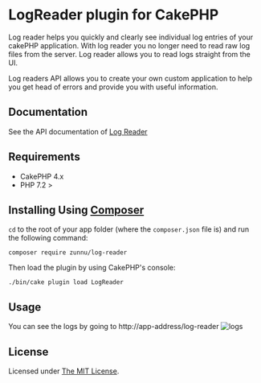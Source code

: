 # LogReader plugin for CakePHP

Log reader helps you quickly and clearly see individual log entries of your cakePHP application.
With log reader you no longer need to read raw log files from the server. Log reader allows you to read logs straight from the UI.

Log readers API allows you to create your own custom application to help you get head of errors and provide you with useful information.

## Documentation
See the API documentation of [Log Reader](https://github.com/zunnu/log-reader/wiki)

## Requirements
* CakePHP 4.x
* PHP 7.2 >

## Installing Using [Composer][composer]

`cd` to the root of your app folder (where the `composer.json` file is) and run the following command:

```
composer require zunnu/log-reader
```

Then load the plugin by using CakePHP's console:

```
./bin/cake plugin load LogReader
```

## Usage
You can see the logs by going to
http://app-address/log-reader
<img src="https://i.imgur.com/8sCwLBh.png" alt="logs">

## License

Licensed under [The MIT License][mit].

[cakephp]:http://cakephp.org
[composer]:http://getcomposer.org
[mit]:http://www.opensource.org/licenses/mit-license.php
